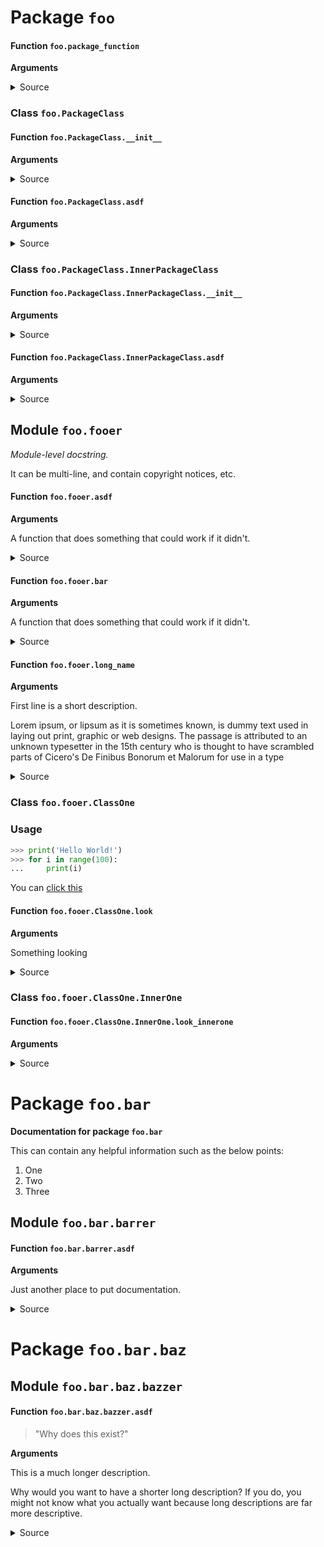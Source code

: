 # Package `foo` 

#### Function `foo.package_function` 

**Arguments**

<details><summary>Source</summary>

```python
@dock
def package_function():
    ...

```

</details>

### Class `foo.PackageClass`
#### Function `foo.PackageClass.__init__` 

**Arguments**

<details><summary>Source</summary>

```python
@dock
def __init__(self):
    ...

```

</details>

#### Function `foo.PackageClass.asdf` 

**Arguments**

<details><summary>Source</summary>

```python
@dock
def asdf(self):
    ...

```

</details>

### Class `foo.PackageClass.InnerPackageClass`
#### Function `foo.PackageClass.InnerPackageClass.__init__` 

**Arguments**

<details><summary>Source</summary>

```python
@dock
def __init__(self):
    ...

```

</details>

#### Function `foo.PackageClass.InnerPackageClass.asdf` 

**Arguments**

<details><summary>Source</summary>

```python
@dock
def asdf(self):
    ...

```

</details>

## Module `foo.fooer` 


*Module-level docstring.*

It can be multi-line, and contain copyright notices, etc.

#### Function `foo.fooer.asdf` 

**Arguments**

A function that does something that could work if it didn't.
<details><summary>Source</summary>

```python
@dock
def asdf():
    "A function that does something that could work if it didn't."

```

</details>

#### Function `foo.fooer.bar` 

**Arguments**

A function that does something that could work if it didn't.
<details><summary>Source</summary>

```python
@dock(raises='Something that you don\'t want to happen')
def bar():
    "A function that does something that could work if it didn't."

```

</details>

#### Function `foo.fooer.long_name` 

**Arguments**


First line is a short description.

Lorem ipsum, or lipsum as it is sometimes known, is dummy text used in
laying out print, graphic or web designs. The passage is attributed to an
unknown typesetter in the 15th century who is thought to have scrambled
parts of Cicero's De Finibus Bonorum et Malorum for use in a type

<details><summary>Source</summary>

```python
@dock(
    asdf='What in the world?',
    Section1='''
    This is a long section
    with multiple lines.
    ''',
    Section2='Shorter section'
)
def long_name(asdf):
    """
    First line is a short description.

    Lorem ipsum, or lipsum as it is sometimes known, is dummy text used in
    laying out print, graphic or web designs. The passage is attributed to an
    unknown typesetter in the 15th century who is thought to have scrambled
    parts of Cicero's De Finibus Bonorum et Malorum for use in a type
    """

```

</details>

### Class `foo.fooer.ClassOne`

### Usage

```python
>>> print('Hello World!')
>>> for i in range(100):
...     print(i)
```

You can [click this](http://www.google.com)

#### Function `foo.fooer.ClassOne.look` 

**Arguments**

Something looking
<details><summary>Source</summary>

```python
@dock
def look(self):
    "Something looking"

```

</details>

### Class `foo.fooer.ClassOne.InnerOne`
#### Function `foo.fooer.ClassOne.InnerOne.look_innerone` 

**Arguments**

<details><summary>Source</summary>

```python
@dock
def look_innerone(self):
    ...

```

</details>

# Package `foo.bar` 


**Documentation for package `foo.bar`**

This can contain any helpful information such as the below points:

1. One
2. Two
3. Three

## Module `foo.bar.barrer` 

#### Function `foo.bar.barrer.asdf` 

**Arguments**

Just another place to put documentation.
<details><summary>Source</summary>

```python
@dock
def asdf():
    "Just another place to put documentation."

```

</details>

# Package `foo.bar.baz` 

## Module `foo.bar.baz.bazzer` 

#### Function `foo.bar.baz.bazzer.asdf` 

> "Why does this exist?"

**Arguments**


This is a much longer description.

Why would you want to have a shorter long description? If you do, you
might not know what you actually want because long descriptions are
far more descriptive.

<details><summary>Source</summary>

```python
@dock(short='"Why does this exist?"')
def asdf():
    """
    This is a much longer description.

    Why would you want to have a shorter long description? If you do, you
    might not know what you actually want because long descriptions are
    far more descriptive.
    """

```

</details>


